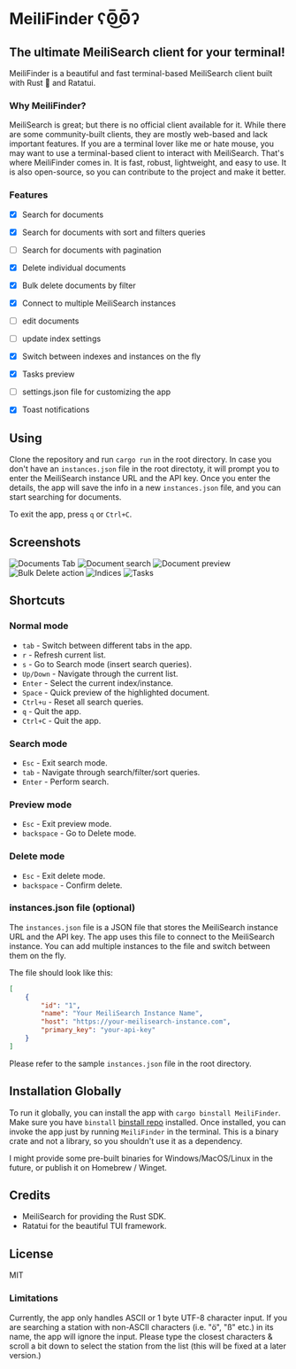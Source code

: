 # MeiliFinder ʕʘ̅͜ʘ̅ʔ 

## The ultimate MeiliSearch client for your terminal!

MeiliFinder is a beautiful and fast terminal-based MeiliSearch client built with Rust 🦀 and Ratatui. 

### Why MeiliFinder?

MeiliSearch is great; but there is no official client available for it. While there are some community-built clients, they are mostly web-based and lack important features. If you are a terminal lover like me or hate mouse, you may want to use a terminal-based client to interact with MeiliSearch. That's where MeiliFinder comes in. It is fast, robust, lightweight, and easy to use. It is also open-source, so you can contribute to the project and make it better.

### Features

- [x] Search for documents
- [x] Search for documents with sort and filters queries
- [ ] Search for documents with pagination
- [x] Delete individual documents
- [x] Bulk delete documents by filter
- [x] Connect to multiple MeiliSearch instances
- [ ] edit documents
- [ ] update index settings
- [x] Switch between indexes and instances on the fly
- [x] Tasks preview
- [ ] settings.json file for customizing the app
- [x] Toast notifications


## Using

Clone the repository and run `cargo run` in the root directory.
In case you don't have an `instances.json` file in the root directoty, it will prompt you to enter the MeiliSearch instance URL and the API key. Once you enter the details, the app will save the info in a new `instances.json` file, and you can start searching for documents. 

To exit the app, press `q` or `Ctrl+C`.


## Screenshots

![Documents Tab](https://imgur.com/)
![Document search](https://imgur.com/)
![Document preview](https://imgur.com/)
![Bulk Delete action](https://imgur.com/)
![Indices](https://imgur.com/)
![Tasks](https://imgur.com/)


## Shortcuts

### Normal mode

- `tab` - Switch between different tabs in the app.
- `r` - Refresh current list.
- `s` - Go to Search mode (insert search queries).
- `Up/Down` - Navigate through the current list.
- `Enter` - Select the current index/instance.
- `Space` - Quick preview of the highlighted document.
- `Ctrl+u` - Reset all search queries.
- `q` - Quit the app.
- `Ctrl+C` - Quit the app.

### Search mode

- `Esc` - Exit search mode.
- `tab` - Navigate through search/filter/sort queries.
- `Enter` - Perform search.

### Preview mode

- `Esc` - Exit preview mode.
- `backspace` - Go to Delete mode.

### Delete mode

- `Esc` - Exit delete mode.
- `backspace` - Confirm delete.


### instances.json file (optional)

The `instances.json` file is a JSON file that stores the MeiliSearch instance URL and the API key. The app uses this file to connect to the MeiliSearch instance. You can add multiple instances to the file and switch between them on the fly. 

The file should look like this:

```json
[
	{
		"id": "1",
		"name": "Your MeiliSearch Instance Name",
		"host": "https://your-meilisearch-instance.com",
		"primary_key": "your-api-key"
	}
]
```

Please refer to the sample `instances.json` file in the root directory.

## Installation Globally

To run it globally, you can install the app with `cargo binstall MeiliFinder`. Make sure you have `binstall` [binstall repo](https://github.com/cargo-bins/cargo-binstall) installed. Once installed, you can invoke the app just by running `MeiliFinder` in the terminal.
This is a binary crate and not a library, so you shouldn't use it as a dependency.

I might provide some pre-built binaries for Windows/MacOS/Linux in the future, or publish it on Homebrew / Winget.


## Credits

- MeiliSearch for providing the Rust SDK.
- Ratatui for the beautiful TUI framework.

## License

MIT

### Limitations

Currently, the app only handles ASCII or 1 byte UTF-8 character input. If you are searching a station with non-ASCII characters (i.e. "ö", "ß" etc.) in its name, the app will ignore the input. Please type the closest characters & scroll a bit down to select the station from the list (this will be fixed at a later version.)